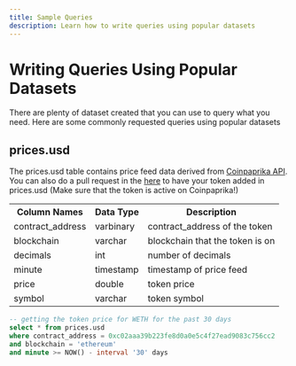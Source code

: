 ```yaml
---
title: Sample Queries
description: Learn how to write queries using popular datasets
---
```


# Writing Queries Using Popular Datasets

There are plenty of dataset created that you can use to query what you need. Here are some commonly requested queries using popular datasets

## prices.usd 

The prices.usd table contains price feed data derived from [Coinpaprika API](https://coinpaprika.com/). 
You can also do a pull request in the [here](https://github.com/duneanalytics/spellbook/tree/main/models/prices) to have your token added in prices.usd (Make sure that the token is active on Coinpaprika!)

<table>
  <tr>
    <th>Column Names</th>
    <th>Data Type</th>
    <th>Description</th>
  </tr>
  <tr>
    <td>contract_address</td>
    <td>varbinary</td>
    <td>contract_address of the token</td>
  </tr>
  <tr>
    <td>blockchain</td>
    <td>varchar</td>
    <td>blockchain that the token is on</td>
  </tr>
  <tr>
    <td>decimals</td>
    <td>int</td>
    <td>number of decimals</td>
  </tr>
  <tr>
    <td>minute</td>
    <td>timestamp</td>
    <td>timestamp of price feed</td>
  </tr>
    <tr>
    <td>price</td>
    <td>double</td>
    <td>token price</td>
  </tr>
    </tr>
    <tr>
    <td>symbol</td>
    <td>varchar</td>
    <td>token symbol</td>
  </tr>
</table>


```sql
-- getting the token price for WETH for the past 30 days
select * from prices.usd
where contract_address = 0xc02aaa39b223fe8d0a0e5c4f27ead9083c756cc2
and blockchain = 'ethereum'
and minute >= NOW() - interval '30' days
```